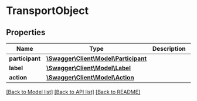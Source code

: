 # TransportObject

## Properties
Name | Type | Description | Notes
------------ | ------------- | ------------- | -------------
**participant** | [**\Swagger\Client\Model\Participant**](Participant.md) |  | 
**label** | [**\Swagger\Client\Model\Label**](Label.md) |  | 
**action** | [**\Swagger\Client\Model\Action**](Action.md) |  | [optional] 

[[Back to Model list]](../README.md#documentation-for-models) [[Back to API list]](../README.md#documentation-for-api-endpoints) [[Back to README]](../README.md)


